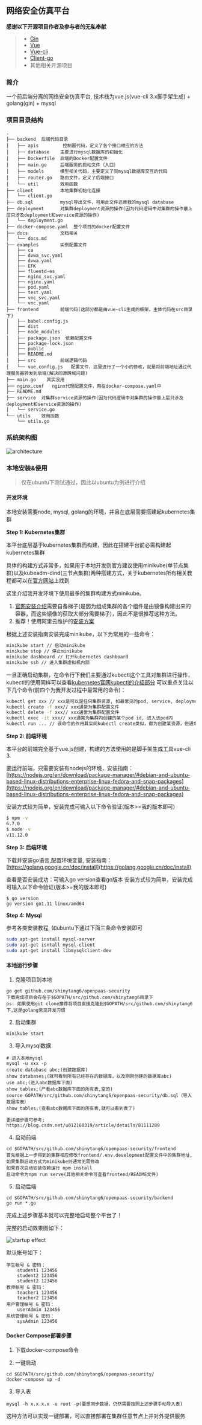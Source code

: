 ## 网络安全仿真平台

**感谢以下开源项目作者及参与者的无私奉献**
> * [Gin](https://github.com/gin-gonic/gin)
> * [Vue](https://github.com/vuejs/vue)
> * [Vue-cli](https://github.com/vuejs/vue-cli)
> * [Client-go](https://github.com/kubernetes/client-go)
> * 其他相关开源项目

### 简介

一个前后端分离的网络安全仿真平台, 技术栈为vue.js(vue-cli 3.x脚手架生成) + golang(gin) + mysql

### 项目目录结构

```
.
├── backend  后端代码目录
│   ├── apis         控制器代码，定义了各个接口相应的方法
│   ├── database    主要进行mysql数据库的初始化
│   ├── Dockerfile  后端的Docker配置文件
│   ├── main.go     后端服务的启动文件（入口）
│   ├── models      模型相关代码，主要定义了同mysql数据库交互的代码
│   ├── router.go   路由文件，定义了后端接口
│   └── util        效用函数
├── client          本地集群初始化连接
│   └── client.go
├── db.sql          mysql导出文件，可用此文件还原我的mysql database
├── deployment      对集群deployment资源的操作(因为代码逻辑中对集群的操作最上层只涉及deployment和service资源的操作)
│   └── deployment.go
├── docker-compose.yaml  整个项目的docker配置文件
├── docs            文档相关
│   └── docs.md
├── examples        实例配置文件
│   ├── ca
│   ├── dvwa_svc.yaml
│   ├── dvwa.yaml
│   ├── EFK
│   ├── fluentd-es
│   ├── nginx_svc.yaml
│   ├── nginx.yaml
│   ├── pod.yaml
│   ├── test.yaml
│   ├── vnc_svc.yaml
│   └── vnc.yaml
├── frontend        前端代码(这部分都是由vue-cli生成的框架，主体代码在src目录下)
│   ├── babel.config.js
│   ├── dist
│   ├── node_modules
│   ├── package.json  依赖配置文件
│   ├── package-lock.json
│   ├── public
│   ├── README.md
│   ├── src         前端逻辑代码
│   └── vue.config.js   配置文件，这里进行了一个小的修改，就是将前端地址通过代理服务器转发到后端(解决同源跨域问题)
├── main.go    其实没用
├── nginx.conf   nginx代理配置文件，用在docker-compose.yaml中
├── README.md    
├── service  对集群service资源的操作(因为代码逻辑中对集群的操作最上层只涉及deployment和service资源的操作)
│   └── service.go
└── utils    效用函数
    └── utils.go
```

### 系统架构图

![architecture](./docs/architecture.png)

### 本地安装&使用
> 仅在ubuntu下测试通过，因此以ubuntu为例进行介绍

#### 开发环境
本地安装需要node, mysql, golang的环境，并且在底层需要搭建起kubernetes集群

**Step 1: Kubernetes集群**

本平台底层基于kubernetes集群而构建，因此在搭建平台前必需构建起kubernetes集群

具体的构建方式非常多，如果用于本地开发则官方建议使用minikube(单节点集群)以及kubeadm-dind(三节点集群)两种搭建方式，关于kubernetes所有相关教程都可以在[官方网站](https://kubernetes.io/docs/tutorials/hello-minikube/)上找到

这里介绍我开发环境下使用最多的集群构建方式minikube。

1. [官网安装介绍](https://kubernetes.io/docs/setup/learning-environment/minikube/#installation)需要自备梯子(是因为组成集群的各个组件是由镜像构建出来的容器，而这些镜像的获取大部分需要梯子)，因此不是很推荐这种方法。
2. 推荐！使用阿里云维护的[安装方案](https://yq.aliyun.com/articles/221687)

根据上述安装指南安装完成minikube，以下为常用的一些命令：
```bash
minikube start // 启动minikube
minikube stop // 停止minikube
minikube dashboard // 打开kubernetes dashboard
minikube ssh // 进入集群虚拟机内部
```

一旦正确启动集群，在命令行下我们主要通过kubectl这个工具对集群进行操作，kubectl的使用同样可以查看[kubernetes官网kubectl的介绍部分](https://kubernetes.io/docs/reference/kubectl/overview/)
可以重点关注以下几个命令(前四个为我开发过程中最常用的命令)：
```bash
kubectl get xxx // xxx是可以是任何集群资源, 如最常见的pod, service, deployment
kubectl create -f xxx// xxx通常为集群配置文件
kubectl delete -f xxx// xxx通常为集群配置文件
kubectl exec -it xxx// xxx通常为集群内创建的某个pod id, 进入该pod内
kubectl run ... // 该命令的作用其实同kubectl create类似，都为创建某资源，但通常使用配置文件的方法更常用
```

**Step 2: 前端环境**

本平台的前端完全基于vue.js创建，构建的方法使用的是脚手架生成工具vue-cli 3.

要运行前端，只需要安装有nodejs的环境，安装指南：[https://nodejs.org/en/download/package-manager/#debian-and-ubuntu-based-linux-distributions-enterprise-linux-fedora-and-snap-packages](https://nodejs.org/en/download/package-manager/#debian-and-ubuntu-based-linux-distributions-enterprise-linux-fedora-and-snap-packages)

安装方式较为简单，安装完成可输入以下命令验证(版本>=我的版本即可)
```bash
$ npm -v
6.7.0
$ node -v
v11.12.0
```

**Step 3: 后端环境**

下载并安装go语言,配置环境变量, 安装指南： [https://golang.google.cn/doc/install](https://golang.google.cn/doc/install)

查看是否安装成功：可输入go version查看go版本
安装方式较为简单，安装完成可输入以下命令验证(版本>=我的版本即可)
```bash
$ go version
go version go1.11 linux/amd64
```

**Step 4: Mysql**

参考各类安装教程, 如ubuntu下通过下面三条命令安装即可
```bash
sudo apt-get install mysql-server
sudo apt-get isntall mysql-client
sudo apt-get install libmysqlclient-dev
```

#### 本地运行步骤

1. 克隆项目到本地
```
go get github.com/shinytang6/openpaas-security
下载完成项目会存在于$GOPATH/src/github.com/shinytang6目录下
ps: 如果使用git clone推荐将项目直接克隆到$GOPATH/src/github.com/shinytang6下,这是golang常见开发习惯
 ```  
2. 启动集群
```
minikube start
``` 
3. 导入mysql数据
```
# 进入本地mysql
mysql -u xxx -p
create database abc;(创建数据库)
show databases;(就可看到所有已经存在的数据库，以及刚刚创建的数据库abc)
use abc;(进入abc数据库下面)
show tables;(产看abc数据库下面的所有表,空的)
source GOPATH/src/github.com/shinytang6/openpaas-security/db.sql（导入数据库表）
show tables;(查看abc数据库下面的所有表,就可以看到表了)

更详细步骤可参考: https://blog.csdn.net/u012160319/article/details/81111289
```    
    
4. 启动前端
```
cd $GOPATH/src/github.com/shinytang6/openpaas-security/frontend
首先根据上一步得到的集群相应修改frontend/.env.development配置文件中的集群地址, 如果集群启动方式为minikube则通常无需修改
如果首次启动安装依赖运行 npm install
启动命令为npm run serve(其他相关命令可查看frontend/README文件)
```
5. 启动后端
```
cd $GOPATH/src/github.com/shinytang6/openpaas-security/backend
go run *.go
```    

完成上述步骤基本就可以完整地启动整个平台了！

完整的启动效果图如下：

![startup effect](./docs/startup.png)

默认帐号如下：
```
学生帐号 & 密码：
    student1 123456
    student2 123456
    student2 123456
教师帐号 & 密码：
    teacher1 123456
    teacher2 123456
用户管理帐号 & 密码：
    userAdmin 123456
系统管理帐号 & 密码：
    sysAdmin 123456
```    

#### Docker Compose部署步骤

1. 下载docker-compose命令

2. 一键启动
```
cd $GOPATH/src/github.com/shinytang6/openpaas-security/
docker-compose up -d
``` 
    
3. 导入表
```
mysql -h x.x.x.x -u root -p(要想同步数据，仍然需要按照上述步骤手动导入表)
```

这种方法可以实现一键部署，可以直接部署在集群任意节点上并对外提供服务